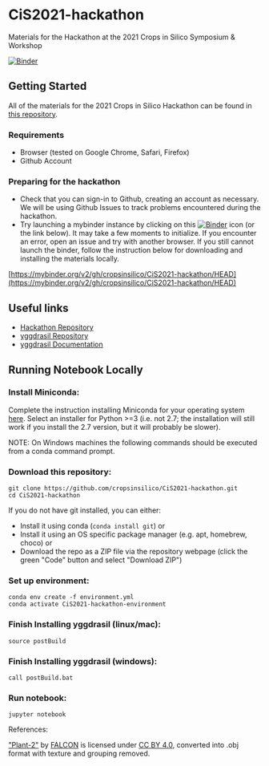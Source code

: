 # CiS2021-hackathon
Materials for the Hackathon at the 2021 Crops in Silico Symposium &amp; Workshop

[![Binder](https://mybinder.org/badge_logo.svg)](https://mybinder.org/v2/gh/cropsinsilico/CiS2021-hackathon/HEAD)

## Getting Started

All of the materials for the 2021 Crops in Silico Hackathon can be found in [this repository](https://github.com/cropsinsilico/CiS2021-hackathon).

### Requirements

- Browser (tested on Google Chrome, Safari, Firefox)
- Github Account

### Preparing for the hackathon

- Check that you can sign-in to Github, creating an account as necessary. We will be using Github Issues to track problems encountered during the hackathon.
- Try launching a mybinder instance by clicking on this [![Binder](https://mybinder.org/badge_logo.svg)](https://mybinder.org/v2/gh/cropsinsilico/CiS2021-hackathon/HEAD) icon (or the link below). It may take a few moments to initialize. If you encounter an error, open an issue and try with another browser. If you still cannot launch the binder, follow the instruction below for downloading and installing the materials locally.

[https://mybinder.org/v2/gh/cropsinsilico/CiS2021-hackathon/HEAD](https://mybinder.org/v2/gh/cropsinsilico/CiS2021-hackathon/HEAD)

## Useful links

- [Hackathon Repository](https://github.com/cropsinsilico/CiS2021-hackathon)
- [yggdrasil Repository](https://github.com/cropsinsilico/yggdrasil)
- [yggdrasil Documentation](https://cropsinsilico.github.io/yggdrasil/index.html)

## Running Notebook Locally

### Install Miniconda:

Complete the instruction installing Miniconda for your operating system [here](https://docs.conda.io/en/latest/miniconda.html). Select an installer for Python >=3 (i.e. not 2.7; the installation will still work if you install the 2.7 version, but it will probably be slower).

NOTE: On Windows machines the following commands should be executed from a conda command prompt.

### Download this repository:

```
git clone https://github.com/cropsinsilico/CiS2021-hackathon.git
cd CiS2021-hackathon
```

If you do not have git installed, you can either:

- Install it using conda (`conda install git`) or
- Install it using an OS specific package manager (e.g. apt, homebrew, choco) or
- Download the repo as a ZIP file via the repository webpage (click the green "Code" button and select "Download ZIP")

### Set up environment:

```
conda env create -f environment.yml
conda activate CiS2021-hackathon-environment
```

### Finish Installing yggdrasil (linux/mac):

```
source postBuild
```

### Finish Installing yggdrasil (windows):

```
call postBuild.bat
```

### Run notebook:

```
jupyter notebook
```

References:

["Plant-2"](https://sketchfab.com/3d-models/plants-2-f4636a80dcec4ca9a29f52fa32182721) by [FALCON](https://sketchfab.com/qewr1324) is licensed under [CC BY 4.0](https://creativecommons.org/licenses/by/4.0/), converted into .obj format with texture and grouping removed.
